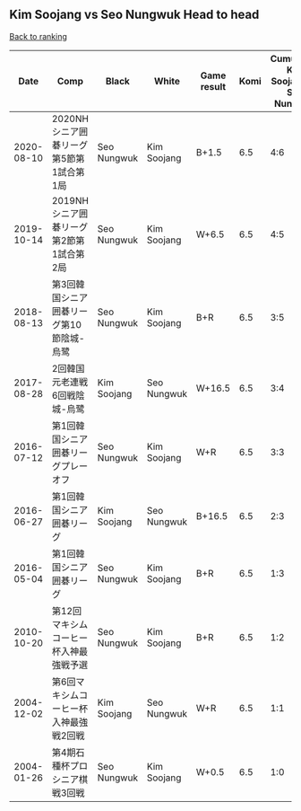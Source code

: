 ## Kim Soojang vs Seo Nungwuk Head to head

[Back to ranking](../../index.md)




| **Date** | **Comp** | **Black** | **White** | **Game result** | **Komi** | **Cumulative Kim Soojang vs Seo Nungwuk** | **Kim Soojang streak** | **Seo Nungwuk streak** | 
| --- | --- | --- | --- | --- | --- | --- | --- | --- |
| 2020-08-10 | 2020NHシニア囲碁リーグ第5節第1試合第1局 | Seo Nungwuk | Kim Soojang | B+1.5 | 6.5 | 4:6 | 0 | 1 | 
| 2019-10-14 | 2019NHシニア囲碁リーグ第2節第1試合第2局 | Seo Nungwuk | Kim Soojang | W+6.5 | 6.5 | 4:5 | 1 | 0 | 
| 2018-08-13 | 第3回韓国シニア囲碁リーグ第10節陰城-烏鹭 | Seo Nungwuk | Kim Soojang | B+R | 6.5 | 3:5 | 0 | 2 | 
| 2017-08-28 | 2回韓国元老連戦6回戦陰城-烏鹭 | Kim Soojang | Seo Nungwuk | W+16.5 | 6.5 | 3:4 | 0 | 1 | 
| 2016-07-12 | 第1回韓国シニア囲碁リーグプレーオフ | Seo Nungwuk | Kim Soojang | W+R | 6.5 | 3:3 | 2 | 0 | 
| 2016-06-27 | 第1回韓国シニア囲碁リーグ | Kim Soojang | Seo Nungwuk | B+16.5 | 6.5 | 2:3 | 1 | 0 | 
| 2016-05-04 | 第1回韓国シニア囲碁リーグ | Seo Nungwuk | Kim Soojang | B+R | 6.5 | 1:3 | 0 | 3 | 
| 2010-10-20 | 第12回マキシムコーヒー杯入神最強戦予選 | Seo Nungwuk | Kim Soojang | B+R | 6.5 | 1:2 | 0 | 2 | 
| 2004-12-02 | 第6回マキシムコーヒー杯入神最強戦2回戦 | Kim Soojang | Seo Nungwuk | W+R | 6.5 | 1:1 | 0 | 1 | 
| 2004-01-26 | 第4期石種杯プロシニア棋戦3回戦 | Seo Nungwuk | Kim Soojang | W+0.5 | 6.5 | 1:0 | 1 | 0 |




